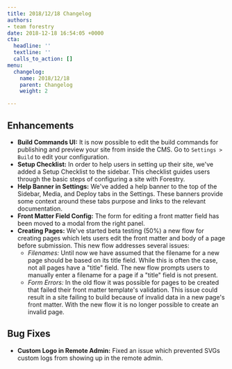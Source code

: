 ```yaml
---
title: 2018/12/18 Changelog
authors:
- team forestry
date: 2018-12-18 16:54:05 +0000
cta:
  headline: ''
  textline: ''
  calls_to_action: []
menu:
  changelog:
    name: 2018/12/18
    parent: Changelog
    weight: 2

---
```

## Enhancements

* **Build Commands UI:** It is now possible to edit the build commands for publishing and preview your site from inside the CMS. Go to `Settings > Build` to edit your configuration.
* **Setup Checklist:** In order to help users in setting up their site, we've added a Setup Checklist to the sidebar. This checklist guides users through the basic steps of configuring a site with Forestry.
* **Help Banner in Settings:** We've added a help banner to the top of the Sidebar, Media, and Deploy tabs in the Settings. These banners provide some context around these tabs purpose and links to the relevant documentation.
* **Front Matter Field Config:** The form for editing a front matter field has been moved to a modal from the right panel.
* **Creating Pages:** We've started beta testing (50%) a new flow for creating pages which lets users edit the front matter and body of a page before submission. This new flow addresses several issues:
  * _Filenames:_ Until now we have assumed that the filename for a new page should be based on its title field. While this is often the case, not all pages have a "title" field. The new flow prompts users to manually enter a filename for a page if a "title" field is not present.
  * _Form Errors:_ In the old flow it was possible for pages to be created that failed their front matter template's validation. This issue could result in a site failing to build because of invalid data in a new page's front matter. With the new flow it is no longer possible to create an invalid page.

## Bug Fixes

* **Custom Logo in Remote Admin:** Fixed an issue which prevented SVGs custom logs from showing up in the remote admin.